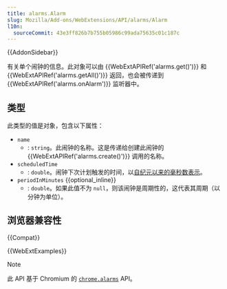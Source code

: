 ```yaml
---
title: alarms.Alarm
slug: Mozilla/Add-ons/WebExtensions/API/alarms/Alarm
l10n:
  sourceCommit: 43e3ff826b7b755b05986c99ada75635c01c187c
---
```


{{AddonSidebar}}

有关单个闹钟的信息。此对象可以由 {{WebExtAPIRef('alarms.get()')}} 和 {{WebExtAPIRef('alarms.getAll()')}} 返回，也会被传递到 {{WebExtAPIRef('alarms.onAlarm')}} 监听器中。

## 类型

此类型的值是对象，包含以下属性：

- `name`
  - : `string`。此闹钟的名称。这是传递给创建此闹钟的 {{WebExtAPIRef('alarms.create()')}} 调用的名称。
- `scheduledTime`
  - : `double`。闹钟下次计划触发的时间，以[自纪元以来的毫秒数表示](https://zh.wikipedia.org/wiki/UNIX时间)。
- `periodInMinutes` {{optional_inline}}
  - : `double`。如果此值不为 `null`，则该闹钟是周期性的，这代表其周期（以分钟为单位）。

## 浏览器兼容性

{{Compat}}

{{WebExtExamples}}

> [!NOTE]
> 此 API 基于 Chromium 的 [`chrome.alarms`](https://developer.chrome.google.cn/extensions/alarms) API。
